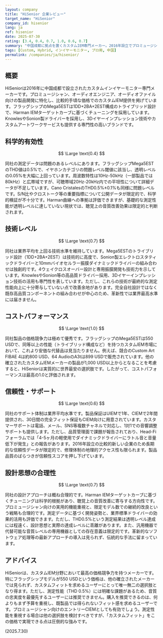 ```yaml
---
layout: company
title: "HiSenior 企業レビュー"
target_name: "HiSenior"
company_id: hisenior
lang: ja
ref: hisenior
date: 2025-07-30
rating: [3.4, 0.4, 0.7, 1.0, 0.6, 0.7]
summary: "中国成都に拠点を置くカスタムIEM専門メーカー。2016年設立でプロミュージシャン向け製品に特化。カスタムIEM市場で最高の価格競争力を持つが測定性能に課題"
tags: [Custom, Hybrid, インイヤーモニター, プロ用, 中国]
permalink: /companies/ja/hisenior/
---
```

## 概要

HiSeniorは2016年に中国成都で設立されたカスタムインイヤーモニター専門メーカーです。プロミュージシャン、オーディオエンジニア、オーディオファイル向けの製品開発に特化し、比較的手頃な価格でのカスタムIEM提供を掲げています。フラッグシップのMega5ESTは1DD+2BA+2EST構成のトライブリッド設計で、Harman IEMターゲットカーブに基づくチューニングを採用しています。KnowlesやSonion製ドライバーを採用し、3Dイヤーインプレッション技術やカスタムアートワークサービスも提供する専門性の高いブランドです。

## 科学的有効性

$$ \Large \text{0.4} $$

同社の測定データは問題のあるレベルにあります。フラッグシップMega5ESTのTHD値は0.5%で、イヤホンカテゴリの問題レベル閾値に該当し、透明レベルの0.05%を大幅に上回っています。周波数特性は10Hz-50kHz（一部製品では80kHz）と広帯域ですが、可聴帯域20Hz-20kHz内での平坦性について詳細データが不足しています。Cano CristalesのTHD0.5%±0.1%も同様に問題レベルです。S/N比やクロストーク等の重要指標について公開データが限定的で、科学的検証が不十分です。Harman曲線への準拠は評価できますが、基礎的な測定性能が透明レベルに達していない現状では、聴覚上の音質改善効果は限定的と判断されます。

## 技術レベル

$$ \Large \text{0.7} $$

同社は業界平均を上回る技術水準を維持しています。Mega5ESTのトライブリッド設計（1DD+2BA+2EST）は技術的に高度で、Sonion製エレクトロスタティックドライバーと10mmバイオセルラー振膜ダイナミックドライバーの組み合わせは独創的です。4ウェイクロスオーバー設計と専用振膜開発も技術力を示しています。KnowlesやSonion等の高品質ドライバー採用、3Dイヤーインプレッション技術の活用も専門性を表しています。ただし、これらの技術が最終的な測定性能向上に十分寄与していない点で改善余地があります。完全自社設計ではなく既存高品質コンポーネントの組み合わせが中心のため、革新性では業界最高水準には届きません。

## コストパフォーマンス

$$ \Large \text{1.0} $$

同社製品の価格競争力は極めて優秀です。フラッグシップのMega5ESTは550 USDで、同等以上の性能（トライブリッド構成など）を持つカスタムIEM市場において、これより安価な代替品は見当たりません。例えば、競合のCustom Art FIBAE 4は約800 USD、64 AudioのA3tは899 USDで販売されています。他の確立されたカスタムIEMメーカーの製品が1,000 USD以上からとなることを考慮すると、HiSeniorは実質的に世界最安の選択肢です。したがって、コストパフォーマンスは最高の1.0と評価されます。

## 信頼性・サポート

$$ \Large \text{0.6} $$

同社のサポート体制は業界平均水準です。製品保証はUIEMで1年、CIEMで2年間提供され、30日間の完全フィット保証もCIEM向けに用意されています。カスタマーサポートは電話、メール、SNS等複数チャネルで対応し、1対1での音響調整サポートも提供します。ただし、品質管理面で課題が報告されており、Head-Fiフォーラムでは「4-5ヶ月の軽使用でダイナミックドライバーにラトル音と音量低下が発生」との報告があります。2016年設立の比較的新しい企業のため長期的な信頼性データが限定的で、修理体制の地理的アクセス性も限られます。製品品質のばらつきが信頼性スコアを押し下げています。

## 設計思想の合理性

$$ \Large \text{0.7} $$

同社の設計アプローチは概ね合理的です。Harman IEMターゲットカーブに基づくチューニングは科学的根拠があり、聴覚上の音質改善に寄与する方向性です。プロミュージシャン向けの実用的機能重視と、限定モデル数での継続的改良という戦略も合理的です。測定データに基づく開発姿勢と、業界標準ドライバーの効果的活用も評価できます。ただし、THD0.5%という測定結果は透明レベル達成には程遠く、設計思想と実際の達成レベルに乖離があります。また、汎用機器で代替可能な音質レベルの専用機器としての存在意義は限定的です。革新的なソフトウェア処理等の最新アプローチの導入は見られず、伝統的な手法に留まっています。

## アドバイス

HiSeniorは、カスタムIEM分野において最高の価格競争力を持つメーカーです。特にフラッグシップモデルが550 USDという価格は、他の確立されたメーカーでは見られず、カスタムフィットを求めるユーザーにとって唯一無二の選択肢となり得ます。ただし、測定性能（THD 0.5%）には明確な課題があるため、音質の忠実度を最優先するユーザーには推奨できません。購入を推奨できるのは、何よりもまず予算を重視し、既製品では得られないフィット感を求めるユーザーです。プロミュージシャン向けのエントリーCIEMとしても有効でしょう。測定性能を重視する場合は他の選択肢を検討すべきですが、「カスタムフィット」をこの価格で実現できる点は圧倒的な強みです。

(2025.7.30)
